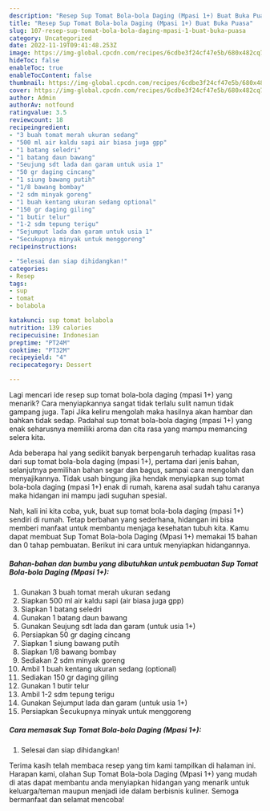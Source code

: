 ```yaml
---
description: "Resep Sup Tomat Bola-bola Daging (Mpasi 1+) Buat Buka Puasa"
title: "Resep Sup Tomat Bola-bola Daging (Mpasi 1+) Buat Buka Puasa"
slug: 107-resep-sup-tomat-bola-bola-daging-mpasi-1-buat-buka-puasa
category: Uncategorized
date: 2022-11-19T09:41:48.253Z
image: https://img-global.cpcdn.com/recipes/6cdbe3f24cf47e5b/680x482cq70/sup-tomat-bola-bola-daging-mpasi-1-foto-resep-utama.jpg
hideToc: false
enableToc: true
enableTocContent: false
thumbnail: https://img-global.cpcdn.com/recipes/6cdbe3f24cf47e5b/680x482cq70/sup-tomat-bola-bola-daging-mpasi-1-foto-resep-utama.jpg
cover: https://img-global.cpcdn.com/recipes/6cdbe3f24cf47e5b/680x482cq70/sup-tomat-bola-bola-daging-mpasi-1-foto-resep-utama.jpg
author: Admin
authorAv: notfound
ratingvalue: 3.5
reviewcount: 18
recipeingredient:
- "3 buah tomat merah ukuran sedang"
- "500 ml air kaldu sapi air biasa juga gpp"
- "1 batang seledri"
- "1 batang daun bawang"
- "Seujung sdt lada dan garam untuk usia 1"
- "50 gr daging cincang"
- "1 siung bawang putih"
- "1/8 bawang bombay"
- "2 sdm minyak goreng"
- "1 buah kentang ukuran sedang optional"
- "150 gr daging giling"
- "1 butir telur"
- "1-2 sdm tepung terigu"
- "Sejumput lada dan garam untuk usia 1"
- "Secukupnya minyak untuk menggoreng"
recipeinstructions:

- "Selesai dan siap dihidangkan!"
categories:
- Resep
tags:
- sup
- tomat
- bolabola

katakunci: sup tomat bolabola 
nutrition: 139 calories
recipecuisine: Indonesian
preptime: "PT24M"
cooktime: "PT32M"
recipeyield: "4"
recipecategory: Dessert

---
```



Lagi mencari ide resep sup tomat bola-bola daging (mpasi 1+) yang menarik? Cara menyiapkannya sangat tidak terlalu sulit namun tidak gampang juga. Tapi Jika keliru mengolah maka hasilnya akan hambar dan bahkan tidak sedap. Padahal sup tomat bola-bola daging (mpasi 1+) yang enak seharusnya memiliki aroma dan cita rasa yang mampu memancing selera kita.


Ada beberapa hal yang sedikit banyak berpengaruh terhadap kualitas rasa dari sup tomat bola-bola daging (mpasi 1+), pertama dari jenis bahan, selanjutnya pemilihan bahan segar dan bagus, sampai cara mengolah dan menyajikannya. Tidak usah bingung jika hendak menyiapkan sup tomat bola-bola daging (mpasi 1+) enak di rumah, karena asal sudah tahu caranya maka hidangan ini mampu jadi suguhan spesial.




Nah, kali ini kita coba, yuk, buat sup tomat bola-bola daging (mpasi 1+) sendiri di rumah. Tetap berbahan yang sederhana, hidangan ini bisa memberi manfaat untuk membantu menjaga kesehatan tubuh kita. Kamu dapat membuat Sup Tomat Bola-bola Daging (Mpasi 1+) memakai 15 bahan dan 0 tahap pembuatan. Berikut ini cara untuk menyiapkan hidangannya.

<!--inarticleads1-->

##### Bahan-bahan dan bumbu yang dibutuhkan untuk pembuatan Sup Tomat Bola-bola Daging (Mpasi 1+):

1. Gunakan 3 buah tomat merah ukuran sedang
1. Siapkan 500 ml air kaldu sapi (air biasa juga gpp)
1. Siapkan 1 batang seledri
1. Gunakan 1 batang daun bawang
1. Gunakan Seujung sdt lada dan garam (untuk usia 1+)
1. Persiapkan 50 gr daging cincang
1. Siapkan 1 siung bawang putih
1. Siapkan 1/8 bawang bombay
1. Sediakan 2 sdm minyak goreng
1. Ambil 1 buah kentang ukuran sedang (optional)
1. Sediakan 150 gr daging giling
1. Gunakan 1 butir telur
1. Ambil 1-2 sdm tepung terigu
1. Gunakan Sejumput lada dan garam (untuk usia 1+)
1. Persiapkan Secukupnya minyak untuk menggoreng




<!--inarticleads2-->

##### Cara memasak Sup Tomat Bola-bola Daging (Mpasi 1+):


1. Selesai dan siap dihidangkan!



Terima kasih telah membaca resep yang tim kami tampilkan di halaman ini. Harapan kami, olahan Sup Tomat Bola-bola Daging (Mpasi 1+) yang mudah di atas dapat membantu anda menyiapkan hidangan yang menarik untuk keluarga/teman maupun menjadi ide dalam berbisnis kuliner. Semoga bermanfaat dan selamat mencoba!
